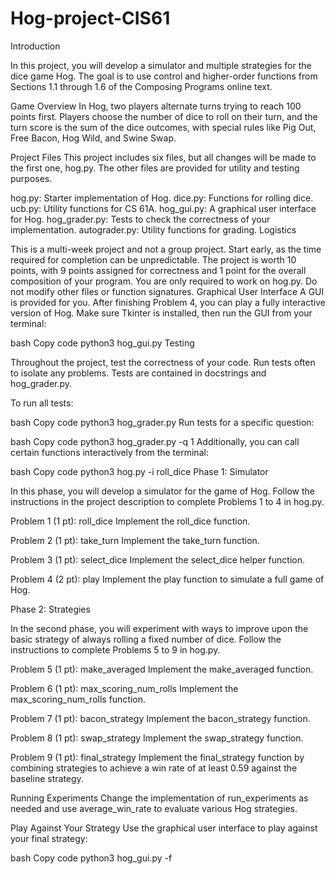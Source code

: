 # Hog-project-CIS61
Introduction

In this project, you will develop a simulator and multiple strategies for the dice game Hog. The goal is to use control and higher-order functions from Sections 1.1 through 1.6 of the Composing Programs online text.

Game Overview
In Hog, two players alternate turns trying to reach 100 points first. Players choose the number of dice to roll on their turn, and the turn score is the sum of the dice outcomes, with special rules like Pig Out, Free Bacon, Hog Wild, and Swine Swap.

Project Files
This project includes six files, but all changes will be made to the first one, hog.py. The other files are provided for utility and testing purposes.

hog.py: Starter implementation of Hog.
dice.py: Functions for rolling dice.
ucb.py: Utility functions for CS 61A.
hog_gui.py: A graphical user interface for Hog.
hog_grader.py: Tests to check the correctness of your implementation.
autograder.py: Utility functions for grading.
Logistics

This is a multi-week project and not a group project.
Start early, as the time required for completion can be unpredictable.
The project is worth 10 points, with 9 points assigned for correctness and 1 point for the overall composition of your program.
You are only required to work on hog.py. Do not modify other files or function signatures.
Graphical User Interface
A GUI is provided for you. After finishing Problem 4, you can play a fully interactive version of Hog. Make sure Tkinter is installed, then run the GUI from your terminal:

bash
Copy code
python3 hog_gui.py
Testing

Throughout the project, test the correctness of your code. Run tests often to isolate any problems. Tests are contained in docstrings and hog_grader.py.

To run all tests:

bash
Copy code
python3 hog_grader.py
Run tests for a specific question:

bash
Copy code
python3 hog_grader.py -q 1
Additionally, you can call certain functions interactively from the terminal:

bash
Copy code
python3 hog.py -i roll_dice
Phase 1: Simulator

In this phase, you will develop a simulator for the game of Hog. Follow the instructions in the project description to complete Problems 1 to 4 in hog.py.

Problem 1 (1 pt): roll_dice
Implement the roll_dice function.

Problem 2 (1 pt): take_turn
Implement the take_turn function.

Problem 3 (1 pt): select_dice
Implement the select_dice helper function.

Problem 4 (2 pt): play
Implement the play function to simulate a full game of Hog.

Phase 2: Strategies

In the second phase, you will experiment with ways to improve upon the basic strategy of always rolling a fixed number of dice. Follow the instructions to complete Problems 5 to 9 in hog.py.

Problem 5 (1 pt): make_averaged
Implement the make_averaged function.

Problem 6 (1 pt): max_scoring_num_rolls
Implement the max_scoring_num_rolls function.

Problem 7 (1 pt): bacon_strategy
Implement the bacon_strategy function.

Problem 8 (1 pt): swap_strategy
Implement the swap_strategy function.

Problem 9 (1 pt): final_strategy
Implement the final_strategy function by combining strategies to achieve a win rate of at least 0.59 against the baseline strategy.

Running Experiments
Change the implementation of run_experiments as needed and use average_win_rate to evaluate various Hog strategies.

Play Against Your Strategy
Use the graphical user interface to play against your final strategy:

bash
Copy code
python3 hog_gui.py -f
